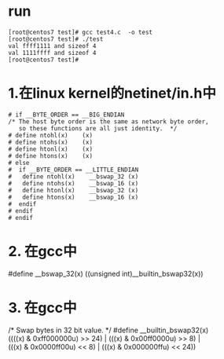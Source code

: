
 # run
 
 ```
 [root@centos7 test]# gcc test4.c  -o test
[root@centos7 test]# ./test 
val ffff1111 and sizeof 4 
val 1111ffff and sizeof 4 
[root@centos7 test]# 
 ```
 
# 1.在linux kernel的netinet/in.h中
```
# if __BYTE_ORDER == __BIG_ENDIAN
/* The host byte order is the same as network byte order,
   so these functions are all just identity.  */
# define ntohl(x)    (x)
# define ntohs(x)    (x)
# define htonl(x)    (x)
# define htons(x)    (x)
# else
#  if __BYTE_ORDER == __LITTLE_ENDIAN
#   define ntohl(x)    __bswap_32 (x)
#   define ntohs(x)    __bswap_16 (x)
#   define htonl(x)    __bswap_32 (x)
#   define htons(x)    __bswap_16 (x)
#  endif
# endif
# endif
```
# 2. 在gcc中
#define __bswap_32(x) ((unsigned int)__builtin_bswap32(x))

# 3. 在gcc中
/* Swap bytes in 32 bit value.  */
#define __builtin_bswap32(x) \
     ((((x) & 0xff000000u) >> 24) | (((x) & 0x00ff0000u) >>  8) |         \
      (((x) & 0x0000ff00u) <<  8) | (((x) & 0x000000ffu) << 24))